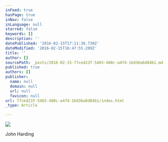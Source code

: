 ```yaml
---
inFeed: true
hasPage: true
inNav: false
inLanguage: null
starred: false
keywords: []
description: ''
datePublished: '2016-02-15T17:11:38.739Z'
dateModified: '2016-02-15T16:47:55.209Z'
title: ''
author: []
sourcePath: _posts/2016-02-15-77ce423f-5465-480c-a47d-16d36a6d84b1.md
published: true
authors: []
publisher:
  name: null
  domain: null
  url: null
  favicon: null
url: 77ce423f-5465-480c-a47d-16d36a6d84b1/index.html
_type: Article

---
```

![](https://the-grid-user-content.s3-us-west-2.amazonaws.com/543c1d01-8cab-4925-81ee-d1d7edb5bb31.jpg)

John Harding